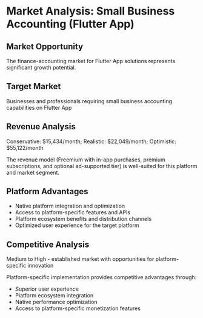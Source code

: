 # Market Analysis: Small Business Accounting (Flutter App)

## Market Opportunity
The finance-accounting market for Flutter App solutions represents significant growth potential.

## Target Market
Businesses and professionals requiring small business accounting capabilities on Flutter App

## Revenue Analysis
Conservative: $15,434/month; Realistic: $22,049/month; Optimistic: $55,122/month

The revenue model (Freemium with in-app purchases, premium subscriptions, and optional ad-supported tier) is well-suited for this platform and market segment.

## Platform Advantages
- Native platform integration and optimization
- Access to platform-specific features and APIs
- Platform ecosystem benefits and distribution channels
- Optimized user experience for the target platform

## Competitive Analysis
Medium to High - established market with opportunities for platform-specific innovation

Platform-specific implementation provides competitive advantages through:
- Superior user experience
- Platform ecosystem integration
- Native performance optimization
- Access to platform-specific monetization features
